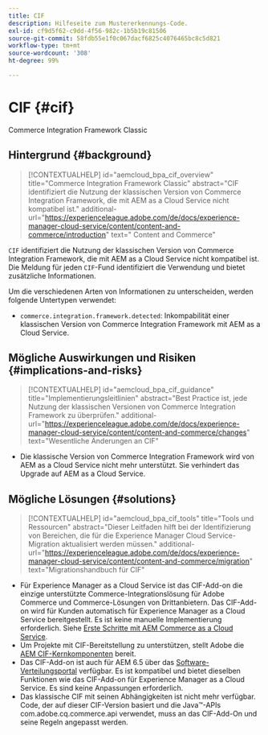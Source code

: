 ```yaml
---
title: CIF
description: Hilfeseite zum Mustererkennungs-Code.
exl-id: cf9d5f62-c9dd-4f56-982c-1b5b19c81506
source-git-commit: 58fdb55e1f0c067dacf6825c4076465bc8c5d821
workflow-type: tm+mt
source-wordcount: '308'
ht-degree: 99%

---
```


# CIF {#cif}

Commerce Integration Framework Classic

## Hintergrund {#background}

>[!CONTEXTUALHELP]
>id="aemcloud_bpa_cif_overview"
>title="Commerce Integration Framework Classic"
>abstract="CIF identifiziert die Nutzung der klassischen Version von Commerce Integration Framework, die mit AEM as a Cloud Service nicht kompatibel ist."
>additional-url="https://experienceleague.adobe.com/de/docs/experience-manager-cloud-service/content/content-and-commerce/introduction" text=" Content and Commerce"

`CIF` identifiziert die Nutzung der klassischen Version von Commerce Integration Framework, die mit AEM as a Cloud Service nicht kompatibel ist. Die Meldung für jeden `CIF`-Fund identifiziert die Verwendung und bietet zusätzliche Informationen.

Um die verschiedenen Arten von Informationen zu unterscheiden, werden folgende Untertypen verwendet:

* `commerce.integration.framework.detected`: Inkompabilität einer klassischen Version von Commerce Integration Framework mit AEM as a Cloud Service.


## Mögliche Auswirkungen und Risiken {#implications-and-risks}

>[!CONTEXTUALHELP]
>id="aemcloud_bpa_cif_guidance"
>title="Implementierungsleitlinien"
>abstract="Best Practice ist, jede Nutzung der klassischen Versionen von Commerce Integration Framework zu überprüfen."
>additional-url="https://experienceleague.adobe.com/de/docs/experience-manager-cloud-service/content/content-and-commerce/changes" text="Wesentliche Änderungen an CIF"

* Die klassische Version von Commerce Integration Framework wird von AEM as a Cloud Service nicht mehr unterstützt. Sie verhindert das Upgrade auf AEM as a Cloud Service.

## Mögliche Lösungen {#solutions}

>[!CONTEXTUALHELP]
>id="aemcloud_bpa_cif_tools"
>title="Tools und Ressourcen"
>abstract="Dieser Leitfaden hilft bei der Identifizierung von Bereichen, die für die Experience Manager Cloud Service-Migration aktualisiert werden müssen."
>additional-url="https://experienceleague.adobe.com/de/docs/experience-manager-cloud-service/content/content-and-commerce/migration" text="Migrationshandbuch für CIF"

* Für Experience Manager as a Cloud Service ist das CIF-Add-on die einzige unterstützte Commerce-Integrationslösung für Adobe Commerce und Commerce-Lösungen von Drittanbietern. Das CIF-Add-on wird für Kunden automatisch für Experience Manager as a Cloud Service bereitgestellt. Es ist keine manuelle Implementierung erforderlich. Siehe [Erste Schritte mit AEM Commerce as a Cloud Service](https://experienceleague.adobe.com/de/docs/experience-manager-cloud-service/content/content-and-commerce/storefront/getting-started).
* Um Projekte mit CIF-Bereitstellung zu unterstützen, stellt Adobe die [AEM CIF-Kernkomponenten](https://github.com/adobe/aem-core-cif-components) bereit.
* Das CIF-Add-on ist auch für AEM 6.5 über das [Software-Verteilungsportal](https://experience.adobe.com/#/downloads/content/software-distribution/en/aem.html) verfügbar. Es ist kompatibel und bietet dieselben Funktionen wie das CIF-Add-on für Experience Manager as a Cloud Service. Es sind keine Anpassungen erforderlich.
* Das klassische CIF mit seinen Abhängigkeiten ist nicht mehr verfügbar. Code, der auf dieser CIF-Version basiert und die Java™-APIs com.adobe.cq.commerce.api verwendet, muss an das CIF-Add-On und seine Regeln angepasst werden.
